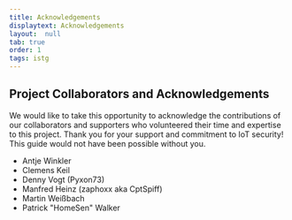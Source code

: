 ```yaml
---
title: Acknowledgements
displaytext: Acknowledgements
layout:  null
tab: true
order: 1
tags: istg
---
```


## Project Collaborators and Acknowledgements

We would like to take this opportunity to acknowledge the contributions of our collaborators and supporters who volunteered their time and expertise to this project. Thank you for your support and commitment to IoT security! This guide would not have been possible without you.

* Antje Winkler
* Clemens Keil
* Denny Vogt (Pyxon73)
* Manfred Heinz (zaphoxx aka CptSpiff)
* Martin Weißbach
* Patrick "HomeSen" Walker
